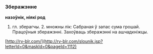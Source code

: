 ### Зберажэнне
**назоўнік, ніякі род**

1. гл. зберагчы. 2. множны лік: Сабраная ў запас сума грошай. Працоўныя зберажэнні. Захоўваць зберажэнні на ашчадкніжцы.

<a rel="author">[http://rv-blr.com/](http://rv-blr.com/slounik.jsp?letterId=0&maskId=0&pageId=1112)</a>
